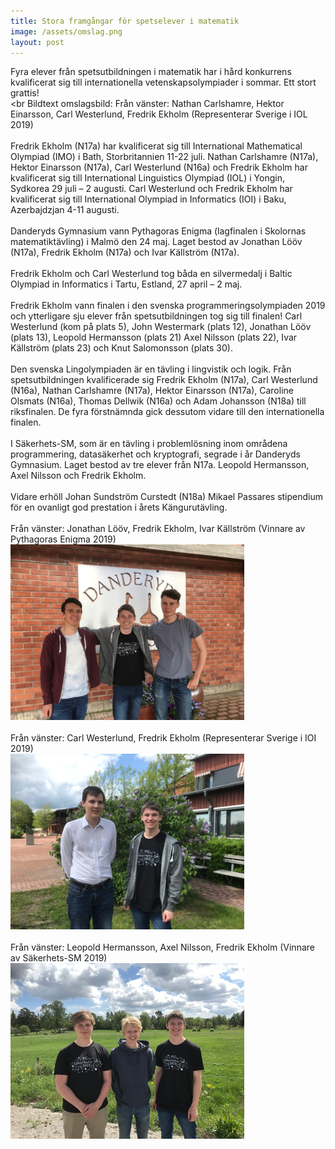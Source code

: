 ```yaml
---
title: Stora framgångar för spetselever i matematik
image: /assets/omslag.png
layout: post
---
```

Fyra elever från spetsutbildningen i matematik har i hård konkurrens kvalificerat sig till internationella vetenskapsolympiader i sommar. 
Ett stort grattis!
<br>
<br
Bildtext omslagsbild: Från vänster: Nathan Carlshamre, Hektor Einarsson, Carl Westerlund, Fredrik Ekholm (Representerar Sverige i IOL 2019)
<br>
<br>
Fredrik Ekholm (N17a) har kvalificerat sig till International Mathematical  Olympiad (IMO) i Bath, Storbritannien 11-22 juli. Nathan Carlshamre (N17a), Hektor Einarsson (N17a), Carl Westerlund (N16a) och Fredrik Ekholm har kvalificerat sig till International Linguistics Olympiad (IOL) i Yongin, Sydkorea 29 juli – 2 augusti. 
Carl Westerlund och Fredrik Ekholm har kvalificerat sig till International Olympiad in Informatics (IOI) i Baku, Azerbajdzjan 4-11 augusti. 
<br>
<br>
Danderyds Gymnasium vann Pythagoras Enigma (lagfinalen i Skolornas matematiktävling) i Malmö den 24 maj. 
Laget bestod av Jonathan Lööv (N17a), Fredrik Ekholm (N17a) och Ivar Källström (N17a). 
<br>
<br>
Fredrik Ekholm och Carl Westerlund tog båda en silvermedalj i Baltic Olympiad in Informatics i Tartu, Estland, 27 april – 2 maj.
<br>
<br>
Fredrik Ekholm vann finalen i den svenska programmeringsolympiaden 2019 och ytterligare sju elever från spetsutbildningen tog sig till finalen! 
Carl Westerlund (kom på plats 5), John Westermark (plats 12), Jonathan Lööv (plats 13), Leopold Hermansson (plats 21) Axel Nilsson (plats 22), Ivar Källström (plats 23) och Knut Salomonsson (plats 30).
<br>
<br>
Den svenska Lingolympiaden är en tävling i lingvistik och logik. Från spetsutbildningen kvalificerade sig Fredrik Ekholm (N17a), Carl Westerlund (N16a), Nathan Carlshamre (N17a), Hektor Einarsson (N17a), Caroline Olsmats (N16a), Thomas Dellwik (N16a) och Adam Johansson (N18a) till riksfinalen. 
De fyra förstnämnda gick dessutom vidare till den internationella finalen.
<br>
<br>
I Säkerhets-SM, som är en tävling i problemlösning inom områdena programmering, datasäkerhet och kryptografi, segrade i år Danderyds Gymnasium. 
Laget bestod av tre elever från N17a. Leopold Hermansson, Axel Nilsson och Fredrik Ekholm.
<br>
<br>
Vidare erhöll Johan Sundström Curstedt (N18a) Mikael Passares stipendium för en ovanligt god prestation i årets Kängurutävling.
<br>
<br>
Från vänster: Jonathan Lööv, Fredrik Ekholm, Ivar Källström (Vinnare av Pythagoras Enigma 2019)
<br>
<img src="/assets/bild2.png" alt="bild2" width="374" height="281">
<br>
<br>
Från vänster: Carl Westerlund, Fredrik Ekholm (Representerar Sverige i IOI 2019) 
<br>
<img src="/assets/bild3.png" alt="bild3" width="374" height="281">
<br>
<br>
Från vänster: Leopold Hermansson, Axel Nilsson, Fredrik Ekholm (Vinnare av Säkerhets-SM 2019)
<br>
<img src="/assets/bild4.png" alt="bild4" width="374" height="281">
